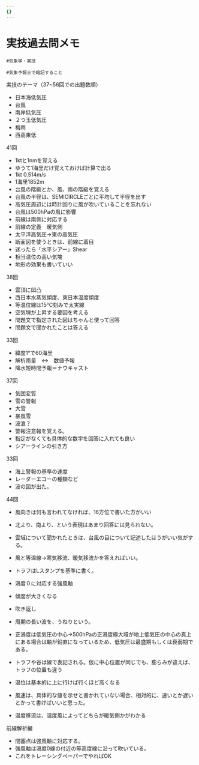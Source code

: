 ```yaml
---
{}
---
```

# 実技過去問メモ

`#気象学・実技`

`#気象予報士で暗記すること`

実技のテーマ（37~56回での出題数順）

- 日本海低気圧  
- 台風  
- 南岸低気圧  
- ２つ玉低気圧  
- 梅雨  
- 西高東低  

41回

- 1ktと1nmを覚える  
- ゆうて1海里だけ覚えておけば計算で出る  
- 1kt 0.514m/s  
- 1海里1852m  
- 台風の階級とか、風、雨の階級を覚える  
- 台風の半径は、SEMICIRCLEごとに平均して半径を出す  
- 高気圧周辺には時計回りに風が吹いていることを忘れない  
- 台風は500hPaの風に影響  
- 前線は南側に対応する  
- 前線の定義　暖気側  
- 太平洋高気圧→東の高気圧  
- 断面図を使うときは、前線に着目  
- 迷ったら「水平シアー」Shear  
- 相当温位の高い気塊  
- 地形の効果も書いていい  

38回

- 雲頂に凹凸  
- 西日本水蒸気傾度、東日本温度傾度  
- 等温位線は15℃刻みで太実線  
- 空気塊が上昇する要因を考える  
- 問題文で指定された図はちゃんと使って回答  
- 問題文で聞かれたことは答える  

33回

- 緯度1°で60海里  
- 解析雨量　↔︎　数値予報  
- 降水短時間予報＝ナウキャスト  

37回

- 気団変質  
- 雪の警報  
- 大雪  
- 暴風雪  
- 波浪？  
- 警報注意報を覚える。  
- 指定がなくても具体的な数字を回答に入れても良い  
- シアーラインの引き方  

33回

- 海上警報の基準の速度  
- レーダーエコーの種類など  
- 波の図が出た。  

44回

- 風向きは何も言われてなければ、16方位で書いた方がいい  
- 北より、南より、という表現はあまり回答には見られない。  

- 雲域について聞かれたときは、台風の目について記述したほうがいい気がする。
- 風と等温線→寒気移流、暖気移流かを答えればいい。
- トラフはLスタンプを基準に書く。
- 渦度０に対応する強風軸
- 傾度が大きくなる
- 吹き返し
- 周期の長い波を、うねりという。
- 正渦度は低気圧の中心→500hPaの正渦度極大域が地上低気圧の中心の真上にある場合は軸が鉛直になっているため、低気圧は最盛期もしくは衰弱期である。
- トラフや谷は線で表記される。仮に中心位置が同じでも、膨らみが違えば、トラフの位置も違う
- 温位は基本的に上に行けば行くほど高くなる
- 風速は、具体的な値を示せと書かれていない場合、相対的に、速いとか遅いとかって書けばいいと思った。
- 温度移流は、温度風によってどちらが暖気側かがわかる

前線解析編

- 閉塞点は強風軸に対応する。  
- 強風軸は渦度0線の付近の等高度線に沿って吹いている。  
- これをトレーシングペーパーでやればOK